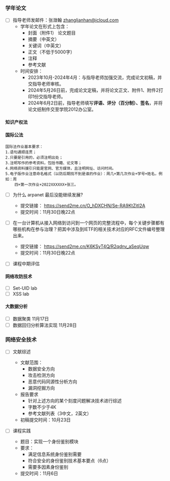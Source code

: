 ### 学年论文
- [ ] 指导老师发邮件：张潋翰 zhanglianhan@icloud.com 
	- 学年论文在形式上包含：
		- 封面（附件1）
		 论文题目
		- 摘要（中英文）
		- 关键词（中英文）
		- 正文（不低于5000字）
		- 注释
		- 参考文献
	- 时间安排：
		- 2023年10月-2024年4月：与指导老师加强交流，完成论文初稿，并交指导老师审核。
		- 2024年5月26日前，完成论文定稿，并将论文正文、附件1、附件2打印1份交指导老师。
		- 2024年6月2日前，指导老师填写**评语、评分（百分制）、签名**，并将论文纸制件交至学院2012办公室。

#### 知识产权法


#### 国际公法
	国际法作业基本要求：
	1.语句通顺连贯；
	2.只要是引用的，必须注明出处；
	3.注明写作的参考资料，包括书籍、论文等；
	4.网络资料援引只能是官网、官方媒体，且注明网址、访问时间。
	5.电子版作业注意命名格式（以防后期找不到是谁的作业）：周几+第几次作业+学号+姓名，例如：周
		四+第一次作业+2022XXXXXX+张三。

- [ ] 为什么 arpanet 最后没能继续发展?
	- 提交链接： https://send2me.cn/O_hDXCHN/Se-RA9KtZitI2A
	- 提交时间：11月30日晚22点

- [ ] 在一台计算机从接入网络到访问到一个网页的完整流程中，每个关键步骤都有哪些机构在参与治理？把其中涉及到IETF的相关技术对应的RFC文件编号整理出来。
	- 提交链接： https://send2me.cn/K6KSyT4Q/R2qdnv_aSeqUqw
	- 提交时间：11月30日晚22点

- [ ] 课程中期评估

#### 网络攻防技术
- [ ] Set-UID lab
- [ ] XSS lab

#### 大数据分析
- [ ] 数据聚类 11月17日
- [ ] 数据回归分析算法实现 11月28日

### 网络安全技术
- [ ] 文献综述
	- 文献范围：
		- 数据安全方向
		- 攻击检测方向
		- 恶意代码同源性分析方向
		- 漏洞挖掘方向
	- 报告要求
		- 针对上述方向的某个刻度问题解决技术进行综述
		- 字数不少于4K
		- 参考文献列表（3中文，2英文）
	- 初稿提交时间：10月23日

- [ ] 课程实践
	- 题目：实现一个身份鉴别模块
	- 要求：
		- 满足信息系统身份鉴别需要
		- 符合安全的身份鉴别技术基本要点（6点）
		- 需要多因素身份鉴别
	- 提交时间：11月6日
